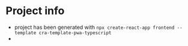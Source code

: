 # Project info

- project has been generated with `npx create-react-app frontend --template cra-template-pwa-typescript`
- 
